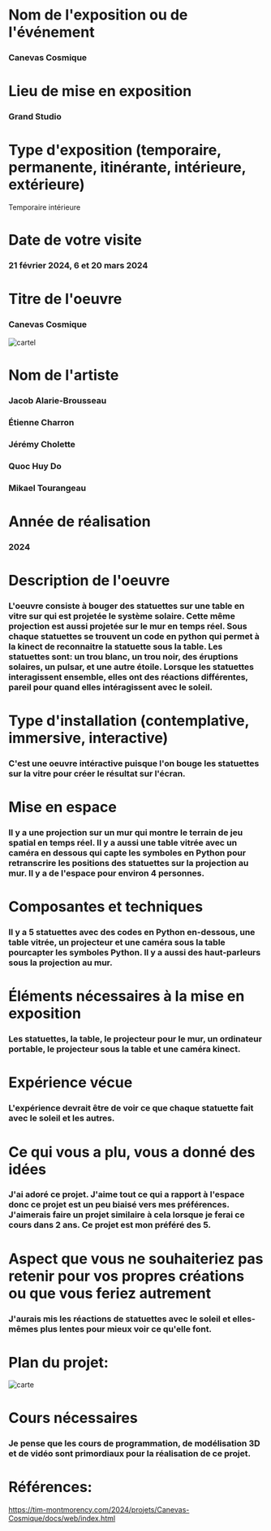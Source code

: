 # Nom de l'exposition ou de l'événement

### Canevas Cosmique

# Lieu de mise en exposition

### Grand Studio

# Type d'exposition (temporaire, permanente, itinérante, intérieure, extérieure)

Temporaire intérieure

# Date de votre visite

### 21 février 2024, 6 et 20 mars 2024

# Titre de l'oeuvre

### Canevas Cosmique

![cartel](https://github.com/mathieuwillett/h24-v11_inspirations_willett/assets/143769896/93089ace-b969-446f-9417-e5a3a632469c)

# Nom de l'artiste

### Jacob Alarie-Brousseau
### Étienne Charron
### Jérémy Cholette
### Quoc Huy Do
### Mikael Tourangeau

# Année de réalisation

### 2024

# Description de l'oeuvre

### L'oeuvre consiste à bouger des statuettes sur une table en vitre sur qui est projetée le système solaire. Cette même projection est aussi projetée sur le mur en temps réel. Sous chaque statuettes se trouvent un code en python qui permet à la kinect de reconnaitre la statuette sous la table. Les statuettes sont: un trou blanc, un trou noir, des éruptions solaires, un pulsar, et une autre étoile. Lorsque les statuettes interagissent ensemble, elles ont des réactions différentes, pareil pour quand elles intéragissent avec le soleil.

# Type d'installation (contemplative, immersive, interactive)

### C'est une oeuvre intéractive puisque l'on bouge les statuettes sur la vitre pour créer le résultat sur l'écran.

# Mise en espace

### Il y a une projection sur un mur qui montre le terrain de jeu spatial en temps réel. Il y a aussi une table vitrée avec un caméra en dessous qui capte les symboles en Python pour retranscrire les positions des statuettes sur la projection au mur. Il y a de l'espace pour environ 4 personnes.

# Composantes et techniques

### Il y a 5 statuettes avec des codes en Python en-dessous, une table vitrée, un projecteur et une caméra sous la table pourcapter les symboles Python. Il y a aussi des haut-parleurs sous la projection au mur.

# Éléments nécessaires à la mise en exposition

### Les statuettes, la table, le projecteur pour le mur, un ordinateur portable, le projecteur sous la table et une caméra kinect.

# Expérience vécue

### L'expérience devrait être de voir ce que chaque statuette fait avec le soleil et les autres.

# Ce qui vous a plu, vous a donné des idées

### J'ai adoré ce projet. J'aime tout ce qui a rapport à l'espace donc ce projet est un peu biaisé vers mes préférences. J'aimerais faire un projet similaire à cela lorsque je ferai ce cours dans 2 ans. Ce projet est mon préféré des 5.

# Aspect que vous ne souhaiteriez pas retenir pour vos propres créations ou que vous feriez autrement

### J'aurais mis les réactions de statuettes avec le soleil et elles-mêmes plus lentes pour mieux voir ce qu'elle font.

# Plan du projet: 

![carte](https://github.com/mathieuwillett/h24-v11_inspirations_willett/assets/143769896/ffe01a72-5159-4a31-98fe-68b92a804166)

# Cours nécessaires

### Je pense que les cours de programmation, de modélisation 3D et de vidéo sont primordiaux pour la réalisation de ce projet.

# Références:

https://tim-montmorency.com/2024/projets/Canevas-Cosmique/docs/web/index.html
